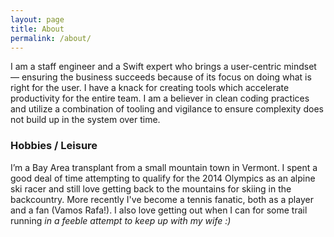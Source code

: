 ```yaml
---
layout: page
title: About
permalink: /about/
---
```


I am a staff engineer and a Swift expert who brings a user-centric mindset — ensuring the business succeeds because of its focus on doing what is right for the user. I have a knack for creating tools which accelerate productivity for the entire team. I am a believer in clean coding practices and utilize a combination of tooling and vigilance to ensure complexity does not build up in the system over time.

### Hobbies / Leisure
I’m a Bay Area transplant from a small mountain town in Vermont. I spent a good deal of time attempting to qualify for the 2014 Olympics as an alpine ski racer and still love getting back to the mountains for skiing in the backcountry. More recently I've become a tennis fanatic, both as a player and a fan (Vamos Rafa!). I also love getting out when I can for some trail running _in a feeble attempt to keep up with my wife :)_
